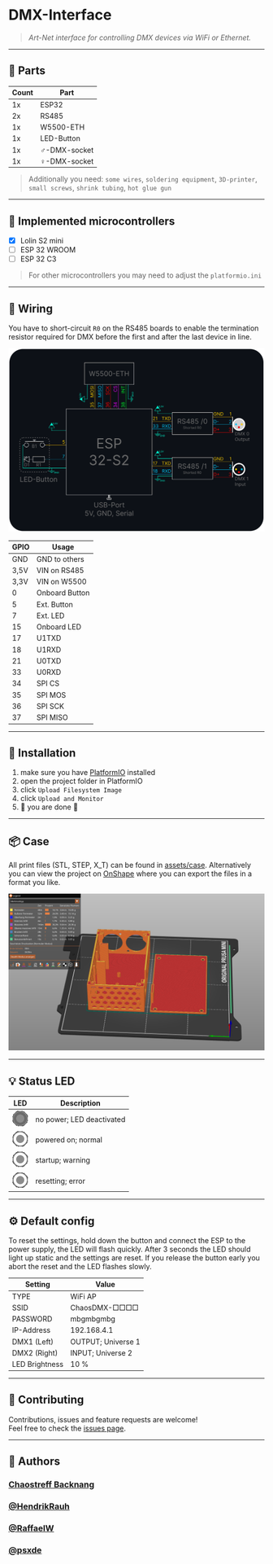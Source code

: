 # DMX-Interface

> _Art-Net interface for controlling DMX devices via WiFi or Ethernet._

---

## 🛒 Parts

| Count | Part          |
| ----- | ------------- |
| 1x    | ESP32         |
| 2x    | RS485         |
| 1x    | W5500-ETH     |
| 1x    | LED-Button    |
| 1x    | ♂️-DMX-socket |
| 1x    | ♀️-DMX-socket |

> Additionally you need: `some wires`, `soldering equipment`, `3D-printer`, `small screws`, `shrink tubing`, `hot glue gun`

---

## 📱 Implemented microcontrollers

-   [x] Lolin S2 mini
-   [ ] ESP 32 WROOM
-   [ ] ESP 32 C3

> For other microcontrollers you may need to adjust the `platformio.ini`

---

## 🔌 Wiring

You have to short-circuit `R0` on the RS485 boards to enable the termination resistor required for DMX before the first and after the last device in line.

![Circuit diagram](/assets/circuit/diagram.svg)

| GPIO | Usage          |
| ---- | -------------- |
| GND  | GND to others  |
| 3,5V | VIN on RS485   |
| 3,3V | VIN on W5500   |
| 0    | Onboard Button |
| 5    | Ext. Button    |
| 7    | Ext. LED       |
| 15   | Onboard LED    |
| 17   | U1TXD          |
| 18   | U1RXD          |
| 21   | U0TXD          |
| 33   | U0RXD          |
| 34   | SPI CS         |
| 35   | SPI MOS        |
| 36   | SPI SCK        |
| 37   | SPI MISO       |

---

## 🚀 Installation

1. make sure you have [PlatformIO](https://platformio.org/) installed
2. open the project folder in PlatformIO
3. click `Upload Filesystem Image`
4. click `Upload and Monitor`
5. 🏁 you are done 🎉

---

## 📦 Case

All print files (STL, STEP, X_T) can be found in [assets/case](/assets/case/). Alternatively you can view the project on [OnShape](https://cad.onshape.com/documents/7363818fd18bf0cbf094790e/w/52455282b39e47fbde5d0e53/e/9bec98aa83a813dc9a4d6ab2) where you can export the files in a format you like.

![Prusa Slicer with case loaded](/assets/case/Screenshot.png)

---

## 💡 Status LED

| LED                               | Description               |
| --------------------------------- | ------------------------- |
| ![off](/assets/led/off.gif)       | no power; LED deactivated |
| ![static](/assets/led/static.gif) | powered on; normal        |
| ![slow](/assets/led/slow.gif)     | startup; warning          |
| ![fast](/assets/led/fast.gif)     | resetting; error          |

---

## ⚙️ Default config

To reset the settings, hold down the button and connect the ESP to the power supply, the LED will flash quickly. After 3 seconds the LED should light up static and the settings are reset. If you release the button early you abort the reset and the LED flashes slowly.

| Setting        | Value              |
| -------------- | ------------------ |
| TYPE           | WiFi AP            |
| SSID           | ChaosDMX-□□□□      |
| PASSWORD       | mbgmbgmbg          |
| IP-Address     | 192.168.4.1        |
| DMX1 (Left)    | OUTPUT; Universe 1 |
| DMX2 (Right)   | INPUT; Universe 2  |
| LED Brightness | 10 %               |

---

## 🤝 Contributing

Contributions, issues and feature requests are welcome!<br />Feel free to check the [issues page](https://github.com/HendrikRauh/dmx-interface/issues).

---

## 👥 Authors

### [Chaostreff Backnang](https://chaostreff-backnang.de/)

### [@HendrikRauh](https://github.com/HendrikRauh)

### [@RaffaelW](https://github.com/RaffaelW)

### [@psxde](https://github.com/psxde)

